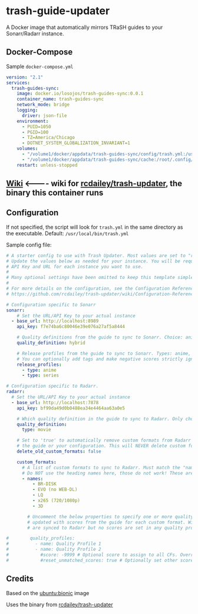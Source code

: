 # trash-guide-updater

A Docker image that automatically mirrors TRaSH guides to your Sonarr/Radarr instance.

## Docker-Compose

Sample `docker-compose.yml`

```yaml
version: "2.1"
services:
  trash-guides-sync:
    image: docker.io/losojos/trash-guides-sync:0.0.1
    container_name: trash-guides-sync
    network_mode: bridge
    logging:
      driver: json-file
    environment:
      - PUID=1050
      - PGID=100
      - TZ=America/Chicago
      - DOTNET_SYSTEM_GLOBALIZATION_INVARIANT=1
    volumes:
      - "/volume1/docker/appdata/trash-guides-sync/config/trash.yml:/usr/local/bin/trash.yml"
      - "/volume1/docker/appdata/trash-guides-sync/cache:/root/.config/trash-updater/cache"
    restart: unless-stopped
```

## [Wiki](https://github.com/rcdailey/trash-updater/tree/master/wiki) <---- wiki for [rcdailey/trash-updater](https://github.com/rcdailey/trash-updater), the binary this container runs

## Configuration

If not specified, the script will look for `trash.yml` in the same directory as the executable. Default: `/usr/local/bin/trash.yml`

Sample config file:

```yaml
# A starter config to use with Trash Updater. Most values are set to "reasonable defaults".
# Update the values below as needed for your instance. You will be required to update the
# API Key and URL for each instance you want to use.
#
# Many optional settings have been omitted to keep this template simple.
#
# For more details on the configuration, see the Configuration Reference on the wiki here:
# https://github.com/rcdailey/trash-updater/wiki/Configuration-Reference

# Configuration specific to Sonarr
sonarr:
    # Set the URL/API Key to your actual instance
  - base_url: http://localhost:8989
    api_key: f7e74ba6c80046e39e076a27af5a8444

    # Quality definitions from the guide to sync to Sonarr. Choice: anime, series, hybrid
    quality_definition: hybrid

    # Release profiles from the guide to sync to Sonarr. Types: anime, series
    # You can optionally add tags and make negative scores strictly ignored
    release_profiles:
      - type: anime
      - type: series

# Configuration specific to Radarr.
radarr:
  # Set the URL/API Key to your actual instance
  - base_url: http://localhost:7878
    api_key: bf99da49d0b0488ea34e4464aa63a0e5

    # Which quality definition in the guide to sync to Radarr. Only choice right now is 'movie'
    quality_definition:
      type: movie

    # Set to 'true' to automatically remove custom formats from Radarr when they are removed from
    # the guide or your configuration. This will NEVER delete custom formats you manually created!
    delete_old_custom_formats: false

    custom_formats:
      # A list of custom formats to sync to Radarr. Must match the "name" in the importable JSON.
      # Do NOT use the heading names here, those do not work! These are case-insensitive.
      - names:
          - BR-DISK
          - EVO (no WEB-DL)
          - LQ
          - x265 (720/1080p)
          - 3D

        # Uncomment the below properties to specify one or more quality profiles that should be
        # updated with scores from the guide for each custom format. Without this, custom formats
        # are synced to Radarr but no scores are set in any quality profiles.

#        quality_profiles:
#          - name: Quality Profile 1
#          - name: Quality Profile 2
#            #score: -9999 # Optional score to assign to all CFs. Overrides scores in the guide.
#            #reset_unmatched_scores: true # Optionally set other scores to 0 if they are not listed in 'names' above.
```

## Credits

Based on the [ubuntu:bionic](https://hub.docker.com/_/ubuntu) image

Uses the binary from [rcdailey/trash-updater](https://github.com/rcdailey/trash-updater)

